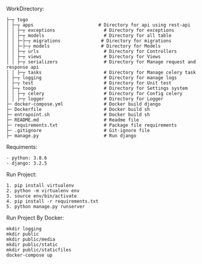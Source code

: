 WorkDirectory:


    ├─┬ togo
    │ ├─┬ apps                        # Directory for api using rest-api
    │ │ ├─┬ exceptions                  # Directory for exceptions
    │ │ ├─┬ models                      # Directory for all table
    │ │ ├─├─┬ migrations               # Directory for migrations
    │ │ ├─├─┬ models                   # Directory for Models
    │ │ ├─┬ urls                        # Directory for Controllers
    │ │ ├─┬ views                       # Directory for Views
    │ │ ├─┬ serializers                 # Directory for Manage request and response api
    │ │ ├─┬ tasks                       # Directory for Manage celery task
    │ ├─┬ logging                       # Directory for manage logs
    │ ├─┬ test                          # Directory for Unit test
    │ ├─┬ toogo                         # Directory for Settings system
    │ │ ├─┬ celery                      # Directory for Config celery
    │ │ ├─┬ logger                      # Directory for Logger
    ├─ docker-compose.yml               # Docker build django
    ├─ Dockerfile                       # Docker build sh
    ├─ entrapoint.sh                    # Docker build sh
    ├─ README.md                        # Readme file 
    ├─ requirements.txt                 # Package file requirements
    ├─ .gitignore                       # Git-ignore file
    ├─ manage.py                        # Run django


Requiments:

    - python: 3.8.6
    - django: 3.2.5

Run Project:

    1. pip install virtualenv
    2. python -m virtualenv env
    3. source env/bin/activate
    4. pip install -r requirements.txt
    5. python manage.py runserver

Run Project By Docker:

    mkdir logging
    mkdir public
    mkdir public/media
    mkdir public/static
    mkdir public/staticfiles
    docker-compose up